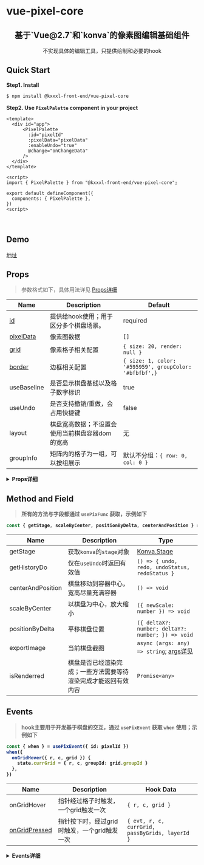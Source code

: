 # vue-pixel-core

<h2 align="center"> 基于`Vue@2.7`和`konva`的像素图编辑基础组件 </h2>
<p align="center">不实现具体的编辑工具，只提供绘制和必要的hook</p>

## Quick Start

**Step1. Install**

```bash
$ npm install @kxxxl-front-end/vue-pixel-core
```

**Step2. Use `PixelPalette` component in your project**

```
<template>
  <div id="app">
      <PixelPalette
        :id="pixelId"
        :pixelData="pixelData"
        :enableUndo="true"
        @change="onChangeData"
      />
  </div>
</template>

<script>
import { PixelPalette } from "@kxxxl-front-end/vue-pixel-core";

export default defineComponent({
  components: { PixelPalette },
})
<script>
```

<br/>

## Demo

[地址](https://kxxxlfe.github.io/vue-pixel-core/)

## Props

> 参数格式如下，具体用法详见 [Props详细](#props-head)

| Name                        | Description                                    | Default                                                |
|-----------------------------|------------------------------------------------|--------------------------------------------------------|
| [id](#api-id)               | 提供给hook使用；用于区分多个棋盘场景。           | required                                               |
| [pixelData](#api-pixelData) | 像素图数据                                     | `[]`                                                   |
| [grid](#api-grid)           | 像素格子相关配置                               | `{ size: 20, render: null }`                           |
| [border](#api-border)       | 边框相关配置                                   | `{ size: 1, color: '#595959', groupColor: '#bfbfbf',}` |
| useBaseline                 | 是否显示棋盘基线以及格子数字标识               | true                                                   |
| useUndo                     | 是否支持撤销/重做，会占用快捷键                 | false                                                  |
| layout                      | 棋盘宽高数据；不设置会使用当前棋盘容器dom的宽高 | 无                                                     |
| groupInfo                   | 矩阵内的格子为一组，可以按组展示                | 默认不分组：`{ row: 0, col: 0 }`            |

<details>

<summary id="props-head"><b>Props详细<b></summary>

<section id="api-id">
  <h4>id</h4>

  ```typescript
  import { usePixFunc, usePixEvent } from '@kxxxl-front-end/vue-pixel-core'

  const { getStage, scaleByCenter, centerAndPosition } = usePixFunc({ id: pixelId })
  const { when } = usePixEvent({ id: pixelId })
  ```
</section>

<section id="api-pixelData">
 <h4>pixelData</h4>

  - 为了实现多层编辑，需要一个3维数组格式如下

  ```typescript
  // 每个格子数据
  interface PixelGridData {
    color?: string // 当前格子色值
    disabled?: boolean // 格子是否可以编辑
    [key: string]: any // 可以添加自定义字段，用于自定义格子渲染
  }

  // 每一层数据
  interface PixelLayerData {
    id: string
    name: string
    zIndex: number
    grids: PixelGridData[][]
  }

  // pixelData格式
  type PixelData = PixelLayerData[]
  ```
  
  - [样例数据](https://github.com/kxxxlfe/vue-pixel-core/blob/main/examples/data.json)
</section>

<section id="api-grid">
  <h4>grid</h4>

  - demo
  
  ```html
    <PixelPalette
      :id="pixelId"
      :pixelData="pixelData"
      :grid="{ size: 20, render: CustomGrid }"
    />
  ```

  - 说明
    - size: 格子尺寸
    - render: 传递一个vue组件，用于自定义渲染每一个格子

  - render实例

  ```typescript

  <template>
    <KGroup :width="gridSize" :height="gridSize">
      <KRect :config="rectConfig" :x="0" :y="0" :width="gridSize" :height="gridSize" />
      <KText v-if="grid.colorIdx" :config="{ x: 18, y: 18, align: 'right', fill: '#fff'}" />
      <KImage v-if="grid.isQuill" :config="{ x: 18, y: 18, image: quillImage }" />
    </KGroup>
  </template>

  <script lang="ts">
  // 自定义树形，支持自定义节点
  import { PropType, computed, defineComponent, ref } from 'vue'
  import { KonvaComps, PixelGridData } from '@kxxxl-front-end/vue-pixel-core'

  import quillPng from './quill.png'
  const quillImage = new Image()
  quillImage.src = quillPng // konva要求传递的image数据

  const { KText, KGroup, KRect, KImage } = KonvaComps

  export default defineComponent({
    name: 'CustomGrid',
    components: { KText, KGroup, KRect, KImage },
    props: {
      grid: { type: Object as PropType<PixelGridData>, required: true }, // 当前渲染的格子
      isHover: Boolean, // 指针是否经过格子
      // 格子所在行列数
      row: { type: Number, required: true }, 
      col: { type: Number, required: true },
    },
    setup(props, { emit }) {

      return { quillImage }
    },
  })
  </script>

  ```
</section>

</details>

## Method and Field

> 所有的方法与字段都通过 `usePixFunc` 获取，示例如下

```typescript
const { getStage, scaleByCenter, positionByDelta, centerAndPosition } = usePixFunc({ id: pixelId })
```

| Name              | Description                                                   | Type                                                                                                  |
|-------------------|---------------------------------------------------------------|-------------------------------------------------------------------------------------------------------|
| getStage          | 获取`konva`的`stage`对象                                      | [Konva.Stage](https://konvajs.org/docs/overview.html)                                                 |
| getHistoryDo      | 仅在`useUndo`时返回有效值                                     | `() => { undo, redo, undoStatus, redoStatus }`                                                        |
| centerAndPosition | 棋盘移动到容器中心，宽高尽量充满容器                           | `() => void`                                                                                          |
| scaleByCenter     | 以棋盘为中心，放大缩小                                         | `({ newScale: number }) => void`                                                                      |
| positionByDelta   | 平移棋盘位置                                                  | `({ deltaX?: number; deltaY?: number; }) => void`                                                     |
| exportImage       | 当前棋盘截图                                                  | `async (args: any) => string`; [args详见](https://konvajs.org/api/Konva.Group.html#toDataURL__anchor) |
| isRenderred       | 棋盘是否已经渲染完成；一些方法需要等待渲染完成才能返回有效内容 | `Promise<any>`                                                                                        |

## Events

> hook主要用于开发基于棋盘的交互，通过 `usePixEvent` 获取 `when` 使用；示例如下

```typescript
const { when } = usePixEvent({ id: pixelId })
when({
  onGridHover({ r, c, grid }) {
    state.currGrid = { r, c, groupId: grid.groupId }
  },
})
```

| Name                                  | Description                                | Hook Data                                       |
|---------------------------------------|--------------------------------------------|-------------------------------------------------|
| onGridHover                           | 指针经过格子时触发，一个grid触发一次        | `{ r, c, grid }`                                |
| [onGridPressed](#event-onGridPressed) | 指针按下时，经过grid时触发，一个grid触发一次 | `{ evt, r, c, currGrid, passByGrids, layerId }` |

<details>

<summary id="props-head"><b>Events详细<b></summary>

<section id="event-onGridPressed">
  <h4>onGridPressed</h4> 
  
  参数说明

  ```typescript
  type GridPressedParams = {
    evt: PointerEvent; // 原始事件
    r: number; // 格子行列数
    c: number;
    currGrid: PixelGridData; // 当前触发的格子数据
    layerId: string | number; // 当前触发的格子所在layer
    passGrids: PixelGridData[]; // 本次按下后，已经过的格子数组
  };
  ```
</section>
